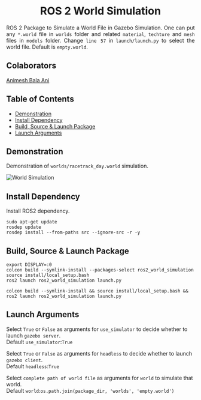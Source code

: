 <p align="center">
  <h1 align="center">ROS 2 World Simulation</h1>
</p>

<p align="justify">
ROS 2 Package to Simulate a World File in Gazebo Simulation. One can put any <code>*.world</code> file in <code>worlds</code> folder and related <code>material</code>, <code>techture</code> and <code>mesh</code> files in <code>models</code> folder. Change <code>line 57</code> in <code>launch/launch.py</code> to select the world file. Default is <code>empty.world</code>.
</p>


## Colaborators
[Animesh Bala Ani](https://www.linkedin.com/in/ani717/)


## Table of Contents
* [Demonstration](#demo) <br/>
* [Install Dependency](#install) <br/>
* [Build, Source & Launch Package](#launch) <br/>
* [Launch Arguments](#arg) <br/>


## Demonstration <a name="demo"></a>
Demonstration of `worlds/racetrack_day.world` simulation.<br/>

<img src="https://github.com/ANI717/ANI717_Robotics/blob/main/world_simulation.jpg" alt="World Simulation" class="inline"/><br/>


## Install Dependency <a name="install"></a>
Install ROS2 dependency.<br/>
```
sudo apt-get update
rosdep update
rosdep install --from-paths src --ignore-src -r -y
```


## Build, Source & Launch Package <a name="launch"></a>
```
export DISPLAY=:0
colcon build --symlink-install --packages-select ros2_world_simulation
source install/local_setup.bash
ros2 launch ros2_world_simulation launch.py
```
```
colcon build --symlink-install && source install/local_setup.bash && ros2 launch ros2_world_simulation launch.py
```


## Launch Arguments <a name="arg"></a>
Select `True` or `False` as arguments for `use_simulator` to decide whether to launch `gazebo server`.<br/>
Default `use_simulator`:`True`<br/>

Select `True` or `False` as arguments for `headless` to decide whether to launch `gazebo client`.<br/>
Default `headless`:`True`<br/>

Select `complete path of world file` as arguments for `world` to simulate that world.<br/>
Default `world`:`os.path.join(package_dir, 'worlds', 'empty.world')`<br/>
